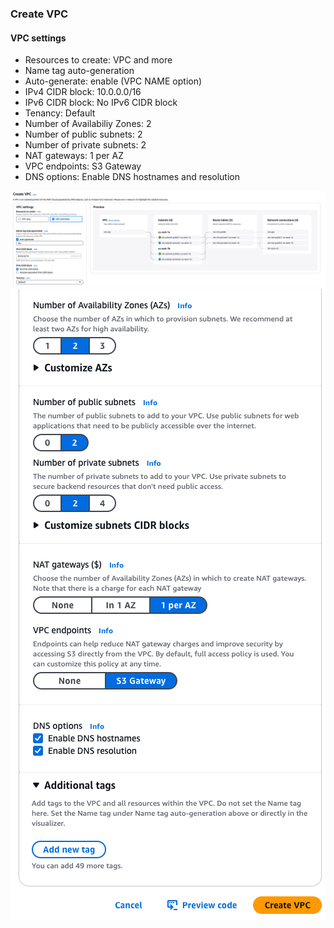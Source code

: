 ### Create VPC

#### VPC settings
- Resources to create: VPC and more
- Name tag auto-generation
- Auto-generate: enable (VPC NAME option)
- IPv4 CIDR block: 10.0.0.0/16
- IPv6 CIDR block: No IPv6 CIDR block
- Tenancy: Default
- Number of Availabiliy Zones: 2
- Number of public subnets: 2
- Number of private subnets: 2
- NAT gateways: 1 per AZ
- VPC endpoints: S3 Gateway
- DNS options: Enable DNS hostnames and resolution

![](https://github.com/frankie-wy/els_mwaa_2025/blob/main/createVPC/CreateVPC-1.png)
![](https://github.com/frankie-wy/els_mwaa_2025/blob/main/createVPC/CreateVPC-2.png)
